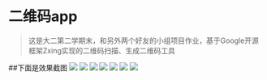 # 二维码app
>这是大二第二学期末，和另外两个好友的小组项目作业，基于Google开源框架Zxing实现的二维码扫描、生成二维码工具

##下面是效果截图
![](http://okr1a8qew.bkt.clouddn.com/Qr_Code%E5%88%B6%E7%A0%81%E7%95%8C%E9%9D%A2.jpg)
![](http://okr1a8qew.bkt.clouddn.com/Qr_Code%E5%88%B6%E7%A0%81%E7%95%8C%E9%9D%A21.jpg)
![](http://okr1a8qew.bkt.clouddn.com/Qr_Code%E5%88%B6%E7%A0%81%E7%95%8C%E9%9D%A22.jpg)
![](http://okr1a8qew.bkt.clouddn.com/Qr_Code%E6%89%AB%E7%A0%81%E7%95%8C%E9%9D%A2.jpg)
![](http://okr1a8qew.bkt.clouddn.com/Qr_Code%E6%89%AB%E7%A0%81%E8%BF%87%E7%A8%8B.jpg)
![](http://okr1a8qew.bkt.clouddn.com/Qr_Code%E6%89%AB%E7%A0%81%E7%BB%93%E6%9E%9C.jpg)
![](http://okr1a8qew.bkt.clouddn.com/Qr_Code%E6%89%AB%E7%A0%81%E7%95%8C%E9%9D%A2%E2%80%94%E6%89%AB%E6%8F%8F%E7%BB%93%E6%9E%9C%E6%98%AF%E7%BD%91%E5%9D%80.jpg)
